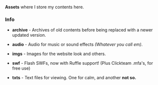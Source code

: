 **Assets** where I store my contents here.

### Info

* **archive** - Archives of old contents before being replaced with a newer updated version.

* **audio** - Audio for music or sound effects *(Whatever you call em)*.

* **imgs** - Images for the website look and others.

* **swf** - Flash SWFs, now with Ruffle support! (Plus Clickteam .mfa's, for free use)

* **txts** - Text files for viewing. One for calm, and another **not so.**